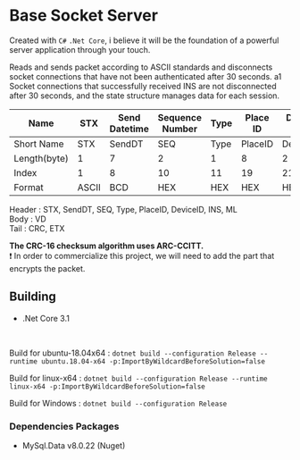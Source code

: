 # Base Socket Server
Created with `C#` `.Net Core`, i believe it will be the foundation of a powerful server application through your touch.

Reads and sends packet according to ASCII standards and disconnects socket connections that have not been authenticated after 30 seconds.
a1 Socket connections that successfully received INS are not disconnected after 30 seconds, and the state structure manages data for each session.

| Name         | STX | Send Datetime | Sequence Number | Type | Place ID | Device ID | INS  | Message Length | Data | CRC-16 Checksum | ETX      |
|--------------|-----|---------------|-----------------|------|----------|-----------|------|----------------|------|-----------------|----------|
| Short Name   | STX | SendDT        | SEQ             | Type | PlaceID  | DeviceID  | INS  | ML             | VD   | CRC             | ETX      |
| Length(byte) | 1   | 7             | 2               | 1    | 8        | 2         | 2    | 2              | N    | 2               | 1        |
| Index        | 1   | 8             | 10              | 11   | 19       | 21        | 23   | 25             | N    | 25+N+1          | 25+N+1+1 |
| Format       | ASCII | BCD           | HEX            | HEX | HEX     | HEX      | HEX | HEX           |      | HEX            | ASCII      |

Header : STX, SendDT, SEQ, Type, PlaceID, DeviceID, INS, ML<br>
Body : VD<br>
Tail : CRC, ETX<br>

**The CRC-16 checksum algorithm uses ARC-CCITT.**<br>
❗ In order to commercialize this project, we will need to add the part that encrypts the packet.

## Building
- .Net Core 3.1

<br>

Build for ubuntu-18.04x64 : 
  `dotnet build --configuration Release --runtime ubuntu.18.04-x64 -p:ImportByWildcardBeforeSolution=false`

Build for linux-x64 : 
  `dotnet build --configuration Release --runtime linux-x64 -p:ImportByWildcardBeforeSolution=false`

Build for Windows : 
  `dotnet build --configuration Release`

### Dependencies Packages
- MySql.Data v8.0.22 (Nuget)
